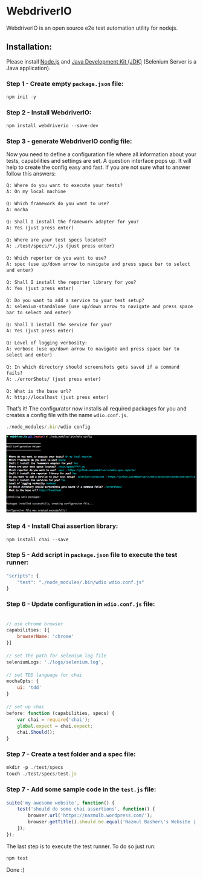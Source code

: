 # WebdriverIO
WebdriverIO is an open source e2e test automation utility for nodejs.



## Installation:

Please install <a href="http://nodejs.org/">Node.js</a> and <a href="http://www.oracle.com/technetwork/java/javase/downloads/index.html">Java Development Kit (JDK)</a> (Selenium Server is a Java application).

### Step 1 - Create empty `package.json` file:

```js
npm init -y
```

### Step 2 - Install WebdriverIO:

```js
npm install webdriverio --save-dev
```

### Step 3 - generate WebdriverIO config file:

Now you need to define a configuration file where all information about your tests, capabilities and settings are set. A question interface pops up. It will help to create the config easy and fast. If you are not sure what to answer follow this answers:

```
Q: Where do you want to execute your tests?
A: On my local machine

Q: Which framework do you want to use?
A: mocha

Q: Shall I install the framework adapter for you?
A: Yes (just press enter)

Q: Where are your test specs located?
A: ./test/specs/*/.js (just press enter)

Q: Which reporter do you want to use?
A: spec (use up/down arrow to navigate and press space bar to select and enter)

Q: Shall I install the reporter library for you?
A: Yes (just press enter)

Q: Do you want to add a service to your test setup?
A: selenium-standalone (use up/down arrow to navigate and press space bar to select and enter)

Q: Shall I install the service for you?
A: Yes (just press enter)

Q: Level of logging verbosity:
A: verbose (use up/down arrow to navigate and press space bar to select and enter)

Q: In which directory should screenshots gets saved if a command fails?
A: ./errorShots/ (just press enter)

Q: What is the base url?
A: http://localhost (just press enter)
```

That’s it! The configurator now installs all required packages for you and creates a config file with the name `wdio.conf.js`. 

```js
./node_modules/.bin/wdio config
```

<img alt="wdio configuration" src="https://raw.githubusercontent.com/nazmulb/webdriver.io/master/images/configuration.png" width="900px" />


### Step 4 - Install Chai assertion library:

```js
npm install chai --save
```

### Step 5 - Add script in `package.json` file to execute the test runner:

```js
"scripts": {
    "test": "./node_modules/.bin/wdio wdio.conf.js"
}
```

### Step 6 - Update configuration in `wdio.conf.js` file:

```js

// use chrome browser
capabilities: [{
    browserName: 'chrome'
}]

// set the path for selenium log file
seleniumLogs: './logs/selenium.log',

// set TDD language for chai
mochaOpts: {
    ui: 'tdd'
}

// set up chai
before: function (capabilities, specs) {
    var chai = require('chai');
    global.expect = chai.expect;
    chai.Should();
}

```    

### Step 7 - Create a test folder and a spec file:

```js
mkdir -p ./test/specs
touch ./test/specs/test.js
```

### Step 7 - Add some sample code in the `test.js` file:

```js
suite('my awesome website', function() {
    test('should do some chai assertions', function() {
        browser.url('https://nazmulb.wordpress.com/');
        browser.getTitle().should.be.equal('Nazmul Basher\'s Website | Personal website of Md. Nazmul Basher');
    });
});
```

The last step is to execute the test runner. To do so just run:

```js
npm test
```

Done :)